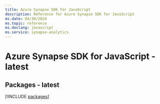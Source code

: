 ```yaml
---
title: Azure Synapse SDK for JavaScript
description: Reference for Azure Synapse SDK for JavaScript
ms.date: 04/30/2024
ms.topic: reference
ms.devlang: javascript
ms.service: synapse-analytics
---
```

# Azure Synapse SDK for JavaScript - latest
## Packages - latest
[!INCLUDE [packages](synapse-index.md)]